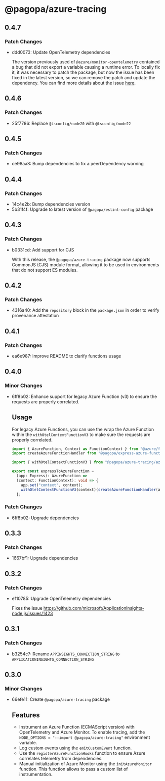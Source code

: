 # @pagopa/azure-tracing

## 0.4.7

### Patch Changes

- ddd0073: Update OpenTelemetry dependencies

  The version previously used of `@azure/monitor-opentelemetry` contained a bug that did not export a variable causing a runtime error.
  To locally fix it, it was necessary to patch the package, but now the issue has been fixed in the latest version, so we can remove the patch and update the dependency.
  You can find more details about the issue [here](https://github.com/Azure/azure-sdk-for-js/issues/35466).

## 0.4.6

### Patch Changes

- 25f7786: Replace `@tsconfig/node20` with `@tsconfig/node22`

## 0.4.5

### Patch Changes

- ce98aa8: Bump dependencies to fix a peerDependency warning

## 0.4.4

### Patch Changes

- 14c4e2b: Bump dependencies version
- 5b31f4f: Upgrade to latest version of `@pagopa/eslint-config` package

## 0.4.3

### Patch Changes

- b0331cd: Add support for CJS

  With this release, the `@pagopa/azure-tracing` package now supports CommonJS (CJS) module format, allowing it to be used in environments that do not support ES modules.

## 0.4.2

### Patch Changes

- 4316a40: Add the `repository` block in the `package.json` in order to verify provenance attestation

## 0.4.1

### Patch Changes

- ea6e987: Improve README to clarify functions usage

## 0.4.0

### Minor Changes

- 6ff8b02: Enhance support for legacy Azure Function (v3) to ensure the requests are properly correlated.

  ## Usage

  For legacy Azure Functions, you can use the wrap the Azure Function within the `withOtelContextFunctionV3` to make sure the requests are properly correlated.

  ```typescript
  import { AzureFunction, Context as FunctionContext } from "@azure/functions"; // "@azure/functions": "^3"
  import createAzureFunctionHandler from "@pagopa/express-azure-functions/dist/src/createAzureFunctionsHandler.js";

  import { withOtelContextFunctionV3 } from "@pagopa/azure-tracing/azure-functions/v3"; // "@pagopa/azure-tracing": "^0.4"

  export const expressToAzureFunction =
    (app: Express): AzureFunction =>
    (context: FunctionContext): void => {
      app.set("context", context);
      withOtelContextFunctionV3(context)(createAzureFunctionHandler(app)); // wrap the function execution in the OpenTelemetry context
    };
  ```

### Patch Changes

- 6ff8b02: Upgrade dependencies

## 0.3.3

### Patch Changes

- 1667bf1: Upgrade dependencies

## 0.3.2

### Patch Changes

- ef10785: Upgrade OpenTelemetry dependencies

  Fixes the issue https://github.com/microsoft/ApplicationInsights-node.js/issues/1423

## 0.3.1

### Patch Changes

- b3254c7: Rename `APPINSIGHTS_CONNECTION_STRING` to `APPLICATIONINSIGHTS_CONNECTION_STRING`

## 0.3.0

### Minor Changes

- 66efe11: Create `@pagopa/azure-tracing` package

  ## Features
  - Instrument an Azure Function (ECMAScript version) with OpenTelemetry and Azure Monitor.
    To enable tracing, add the `NODE_OPTIONS = "--import @pagopa/azure-tracing"` environment variable.
  - Log custom events using the `emitCustomEvent` function.
  - Use the `registerAzureFunctionHooks` function to ensure Azure correlates telemetry from dependencies.
  - Manual initialization of Azure Monitor using the `initAzureMonitor` function.
    This function allows to pass a custom list of instrumentation.
